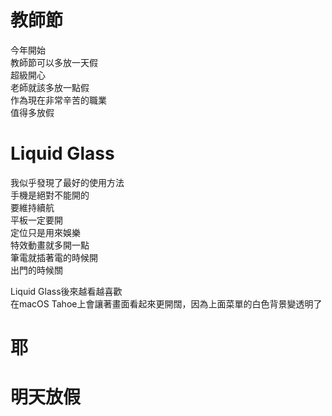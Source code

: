 # 教師節
今年開始  
教師節可以多放一天假  
超級開心  
老師就該多放一點假  
作為現在非常辛苦的職業  
值得多放假  

# Liquid Glass
我似乎發現了最好的使用方法  
手機是絕對不能開的  
要維持續航  
平板一定要開  
定位只是用來娛樂  
特效動畫就多開一點  
筆電就插著電的時候開  
出門的時候關  
  
Liquid Glass後來越看越喜歡  
在macOS Tahoe上會讓著畫面看起來更開闊，因為上面菜單的白色背景變透明了  

# 耶
# 明天放假

